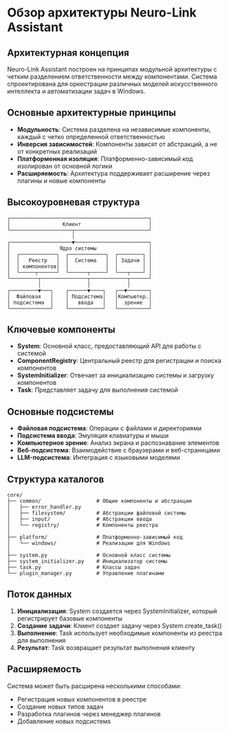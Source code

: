 # Обзор архитектуры Neuro-Link Assistant

## Архитектурная концепция

Neuro-Link Assistant построен на принципах модульной архитектуры с четким разделением ответственности между компонентами. Система спроектирована для оркестрации различных моделей искусственного интеллекта и автоматизации задач в Windows.

## Основные архитектурные принципы

- **Модульность**: Система разделена на независимые компоненты, каждый с четко определенной ответственностью
- **Инверсия зависимостей**: Компоненты зависят от абстракций, а не от конкретных реализаций
- **Платформенная изоляция**: Платформенно-зависимый код изолирован от основной логики
- **Расширяемость**: Архитектура поддерживает расширение через плагины и новые компоненты

## Высокоуровневая структура

```
┌─────────────────────────────────────────────┐
│                 Клиент                      │
└────────────────────┬────────────────────────┘
                     │
┌────────────────────▼────────────────────────┐
│                Ядро системы                 │
│  ┌────────────┐  ┌────────────┐  ┌────────┐ │
│  │   Реестр   │  │  Система   │  │ Задачи │ │
│  │ компонентов│  │            │  │        │ │
│  └─────┬──────┘  └──────┬─────┘  └───┬────┘ │
└─────────┬───────────────┬────────────┬──────┘
          │               │            │
┌─────────▼───┐    ┌──────▼────┐   ┌──▼───────┐
│  Файловая   │    │ Подсистема│   │Компьютер.│
│ подсистема  │    │   ввода   │   │  зрение  │
└─────────────┘    └───────────┘   └──────────┘
```

## Ключевые компоненты

- **System**: Основной класс, предоставляющий API для работы с системой
- **ComponentRegistry**: Центральный реестр для регистрации и поиска компонентов
- **SystemInitializer**: Отвечает за инициализацию системы и загрузку компонентов
- **Task**: Представляет задачу для выполнения системой

## Основные подсистемы

- **Файловая подсистема**: Операции с файлами и директориями
- **Подсистема ввода**: Эмуляция клавиатуры и мыши
- **Компьютерное зрение**: Анализ экрана и распознавание элементов
- **Веб-подсистема**: Взаимодействие с браузерами и веб-страницами
- **LLM-подсистема**: Интеграция с языковыми моделями

## Структура каталогов

```
core/
├── common/                  # Общие компоненты и абстракции
│   ├── error_handler.py
│   ├── filesystem/          # Абстракции файловой системы
│   ├── input/               # Абстракции ввода
│   └── registry/            # Компоненты реестра
│
├── platform/                # Платформенно-зависимый код
│   └── windows/             # Реализации для Windows
│
├── system.py                # Основной класс системы
├── system_initializer.py    # Инициализатор системы
├── task.py                  # Классы задач
└── plugin_manager.py        # Управление плагинами
```

## Поток данных

1. **Инициализация**: System создается через SystemInitializer, который регистрирует базовые компоненты
2. **Создание задачи**: Клиент создает задачу через System.create_task()
3. **Выполнение**: Task использует необходимые компоненты из реестра для выполнения
4. **Результат**: Task возвращает результат выполнения клиенту

## Расширяемость

Система может быть расширена несколькими способами:
- Регистрация новых компонентов в реестре
- Создание новых типов задач
- Разработка плагинов через менеджер плагинов
- Добавление новых подсистемs
